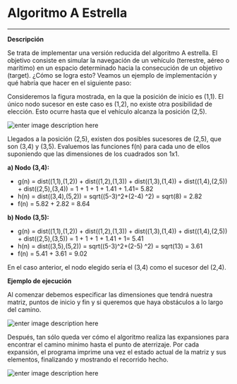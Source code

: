 <!--Creado por Jonathan Carrero -->

**Algoritmo A Estrella**
==============
----------

**Descripción**

Se trata de implementar una versión reducida del algoritmo A estrella. El objetivo consiste en simular la navegación de un vehículo (terrestre, aéreo o marítimo) en un espacio determinado hacia la consecución de un objetivo (target). ¿Cómo se logra esto? Veamos un ejemplo de implementación y qué habría que hacer en el siguiente paso:

Consideremos la figura mostrada, en la que la posición de inicio es (1,1). El único nodo sucesor en este caso es (1,2), no existe otra posibilidad de elección. Esto ocurre hasta que el vehículo alcanza la posición (2,5).

![enter image description here]()

Llegados a la posición (2,5), existen dos posibles sucesores de (2,5), que son (3,4) y (3,5). Evaluemos las funciones f(n) para cada uno de ellos suponiendo que las dimensiones de los cuadrados son 1x1.

**a) Nodo (3,4):**
- g(n) = dist((1,1),(1,2)) + dist((1,2),(1,3)) + dist((1,3),(1,4)) + dist((1,4),(2,5)) + dist((2,5),(3,4)) = 1 + 1 + 1 + 1.41 + 1.41= 5.82
- h(n) = dist((3,4),(5,2)) = sqrt((5-3)^2+(2-4) ^2) = sqrt(8) = 2.82
- f(n) = 5.82 + 2.82 = 8.64

**b) Nodo (3,5):**
- g(n) = dist((1,1),(1,2)) + dist((1,2),(1,3)) + dist((1,3),(1,4)) + dist((1,4),(2,5)) + dist((2,5),(3,5)) = 1 + 1 + 1 + 1.41 + 1= 5.41
- h(n) = dist((3,5),(5,2)) = sqrt((5-3)^2+(2-5) ^2) = sqrt(13) = 3.61
- f(n) = 5.41 + 3.61 = 9.02

En el caso anterior, el nodo elegido sería el (3,4) como el sucesor del (2,4).

**Ejemplo de ejecución**

Al comenzar debemos especificar las dimensiones que tendrá nuestra matriz, puntos de inicio y fin y si queremos que haya obstáculos a lo largo del camino.

![enter image description here]()

Después, tan sólo queda ver cómo el algoritmo realiza las expansiones para encontrar el camino mínimo hasta el punto de aterrizaje. Por cada expansión, el programa imprime una vez el estado actual de la matriz y sus elementos, finalizando y mostrando el recorrido hecho.

![enter image description here]()

